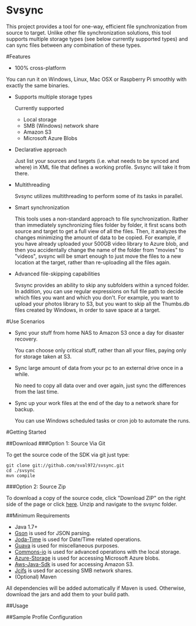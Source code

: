 # Svsync

This project provides a tool for one-way, efficient file synchronization from source to target. Unlike other file synchronization solutions, this tool supports multiple storage types (see below currently supported types) and can sync files between any combination of these types.

#Features
  * 100% cross-platform

  You can run it on Windows, Linux, Mac OSX or Raspberry Pi smoothly with exactly the same binaries.

  * Supports multiple storage types
    
	Currently supported
      * Local storage
	  * SMB (Windows) network share
	  * Amazon S3
	  * Microsoft Azure Blobs
	  
  * Declarative approach
    
	Just list your sources and targets (i.e. what needs to be synced and where) in XML file that defines a working profile. Svsync will take it from there.

  * Multithreading
	
	Svsync utilizes multithreading to perform some of its tasks in parallel.
  
  * Smart synchronization
    
	This tools uses a non-standard approach to file synchronization. Rather than immediately synchronizing files folder by folder, it first scans both source and target to get a full view of all the files. Then, it analyzes the changes minimizing the amount of data to be copied. For example, if you have already uploaded your 500GB video library to Azure blob, and then you accidentally change the name of the folder from "movies" to "videos", svsync will be smart enough to just move the files to a new location at the target, rather than re-uploading all the files again.
  
  * Advanced file-skipping capabilities
	
	Svsync provides an ability to skip any subfolders within a synced folder. In addition, you can use regular expressions on full file path to decide which files you want and which you don't. For example, you want to upload your photos library to S3, but you want to skip all the Thumbs.db files created by Windows, in order to save space at a target.  
  
#Use Scenarios
  * Sync your stuff from home NAS to Amazon S3 once a day for disaster recovery.
    
	You can choose only critical stuff, rather than all your files, paying only for storage taken at S3.
  
  * Sync large amount of data from your pc to an external drive once in a while.
    
	No need to copy all data over and over again, just sync the differences from the last time.
  
  * Sync up your work files at the end of the day to a network share for backup.
    
	You can use Windows scheduled tasks or cron job to automate the runs.
	
	
#Getting Started

##Download
###Option 1: Source Via Git

To get the source code of the SDK via git just type:

    git clone git://github.com/sval972/svsync.git
    cd ./svsync
    mvn compile

###Option 2: Source Zip

To download a copy of the source code, click "Download ZIP" on the right side of the page or click [here](https://github.com/sval972/svsync/archive/master.zip). Unzip and navigate to the svsync folder.

##Minimum Requirements

* Java 1.7+
* [Gson](https://github.com/google/gson) is used for JSON parsing.
* [Joda-Time](https://github.com/JodaOrg/joda-time) is used for Date/Time related operations.
* [Guava](https://github.com/google/guava) is used for miscellaneous purposes.
* [Commons-io](https://github.com/apache/commons-io) is used for advanced operations with the local storage.
* [Azure-Storage](https://github.com/Azure/azure-storage-java) is used for accessing Microsoft Azure blobs.
* [Aws-Java-Sdk](https://github.com/aws/aws-sdk-java) is used for accessing Amazon S3.
* [Jcifs](https://github.com/kohsuke/jcifs) is used for accessing SMB network shares.
* (Optional) Maven

All dependencies will be added automatically if Maven is used. Otherwise, download the jars and add them to your build path.

##Usage


##Sample Profile Configuration
